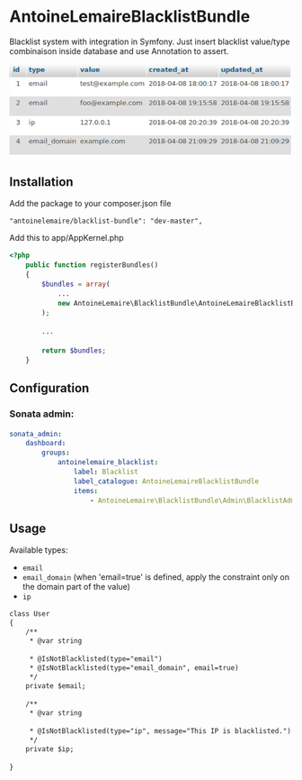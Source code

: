 AntoineLemaireBlacklistBundle
=================

Blacklist system with integration in Symfony. Just insert blacklist value/type combinaison inside database and use Annotation to assert.

![Example Database](Resources/doc/database.png)


Installation
-----------------------------------

Add the package to your composer.json file
```
"antoinelemaire/blacklist-bundle": "dev-master",
```

Add this to app/AppKernel.php
```php
<?php
    public function registerBundles()
    {
        $bundles = array(
            ...
            new AntoineLemaire\BlacklistBundle\AntoineLemaireBlacklistBundle(),
        );

        ...

        return $bundles;
    }
```


Configuration
-------------


### Sonata admin:

```yaml
sonata_admin:
    dashboard:
        groups:
            antoinelemaire_blacklist:
                label: Blacklist
                label_catalogue: AntoineLemaireBlacklistBundle
                items:
                    - AntoineLemaire\BlacklistBundle\Admin\BlacklistAdmin
```

Usage
------

Available types:
- `email`
- `email_domain` (when 'email=true' is defined, apply the constraint only on the domain part of the value)
- `ip`

```
class User
{
    /**
     * @var string
     
     * @IsNotBlacklisted(type="email")
     * @IsNotBlacklisted(type="email_domain", email=true)
     */
    private $email;
    
    /**
     * @var string
     
     * @IsNotBlacklisted(type="ip", message="This IP is blacklisted.")
     */
    private $ip;
    
}
```